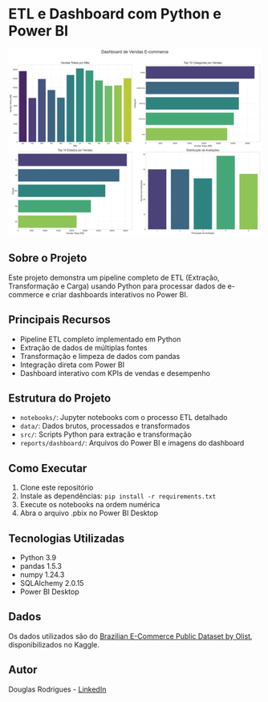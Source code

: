 # ETL e Dashboard com Python e Power BI

![Dashboard Preview](reports/dashboard/dashboard_preview.png)

## Sobre o Projeto
Este projeto demonstra um pipeline completo de ETL (Extração, Transformação e Carga) usando Python para processar dados de e-commerce e criar dashboards interativos no Power BI.

## Principais Recursos
- Pipeline ETL completo implementado em Python
- Extração de dados de múltiplas fontes
- Transformação e limpeza de dados com pandas
- Integração direta com Power BI
- Dashboard interativo com KPIs de vendas e desempenho

## Estrutura do Projeto
- `notebooks/`: Jupyter notebooks com o processo ETL detalhado
- `data/`: Dados brutos, processados e transformados
- `src/`: Scripts Python para extração e transformação
- `reports/dashboard/`: Arquivos do Power BI e imagens do dashboard

## Como Executar
1. Clone este repositório
2. Instale as dependências: `pip install -r requirements.txt`
3. Execute os notebooks na ordem numérica
4. Abra o arquivo .pbix no Power BI Desktop

## Tecnologias Utilizadas
- Python 3.9
- pandas 1.5.3
- numpy 1.24.3
- SQLAlchemy 2.0.15
- Power BI Desktop

## Dados
Os dados utilizados são do [Brazilian E-Commerce Public Dataset by Olist](https://www.kaggle.com/datasets/olistbr/brazilian-ecommerce), disponibilizados no Kaggle.

## Autor
Douglas Rodrigues - [LinkedIn](https://linkedin.com/in/douglasrodriguessilva)
